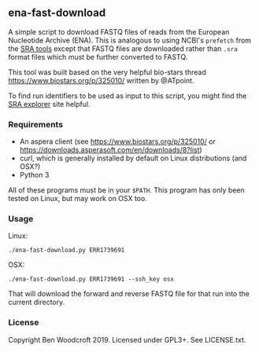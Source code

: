 ## ena-fast-download

A simple script to download FASTQ files of reads from the European Nucleotide
Archive (ENA). This is analogous to using NCBI's `prefetch` from the [SRA
tools](https://ncbi.github.io/sra-tools/) except that FASTQ files are downloaded
rather than `.sra` format files which must be further converted to FASTQ.

This tool was built based on the very helpful bio-stars thread
https://www.biostars.org/p/325010/ written by @ATpoint.

To find run identifiers to be used as input to this script, you might find the
[SRA explorer](https://ewels.github.io/sra-explorer/) site helpful.

### Requirements

* An aspera client (see https://www.biostars.org/p/325010/ or
  https://downloads.asperasoft.com/en/downloads/8?list)
* curl, which is generally installed by default on Linux distributions (and
  OSX?)
* Python 3

All of these programs must be in your `$PATH`. This program has only been tested
on Linux, but may work on OSX too.

### Usage

Linux:
```
./ena-fast-download.py ERR1739691
```
OSX:
```
./ena-fast-download.py ERR1739691 --ssh_key osx
```

That will download the forward and reverse FASTQ file for that run into the
current directory.


### License

Copyright Ben Woodcroft 2019. Licensed under GPL3+. See LICENSE.txt.
